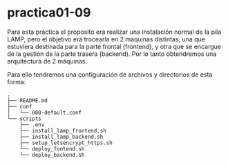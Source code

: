 # practica01-09
Para esta práctica el proposito era realizar una instalación normal de la pila LAMP, pero el objetivo era trocearla en 2 maquinas distintas, una que estuviera destinada para la parte frontal (frontend), y otra que se encargue de la gestión de la parte trasera (backend). Por lo tanto obtendremos una arquitectura de 2 máquinas.

Para ello tendremos una configuración de archivos y directorios de esta forma:

``````
.
├── README.md
├── conf
│   └── 000-default.conf
└── scripts
    ├── .env
    ├── install_lamp_frontend.sh
    ├── install_lamp_backend.sh
    ├── setup_letsencrypt_https.sh    
    └── deploy_fontend.sh
    └── deploy_backend.sh

``````
